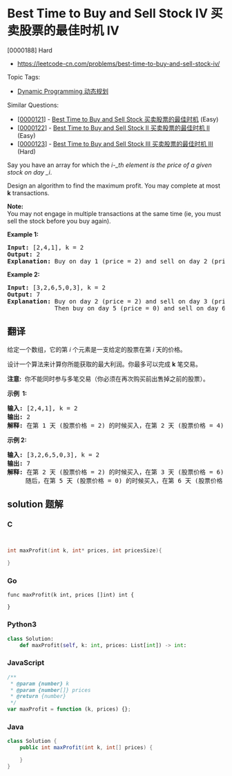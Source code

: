 # Best Time to Buy and Sell Stock IV 买卖股票的最佳时机 IV

[0000188] Hard

- https://leetcode-cn.com/problems/best-time-to-buy-and-sell-stock-iv/

Topic Tags:

- [Dynamic Programming 动态规划](https://leetcode-cn.com/tag/dynamic-programming/)

Similar Questions:

- [[0000121](https://leetcode-cn.com/problems/best-time-to-buy-and-sell-stock/)] - [Best Time to Buy and Sell Stock 买卖股票的最佳时机](./0000121.best-time-to-buy-and-sell-stock.md) (Easy)
- [[0000122](https://leetcode-cn.com/problems/best-time-to-buy-and-sell-stock-ii/)] - [Best Time to Buy and Sell Stock II 买卖股票的最佳时机 II](./0000122.best-time-to-buy-and-sell-stock-ii.md) (Easy)
- [[0000123](https://leetcode-cn.com/problems/best-time-to-buy-and-sell-stock-iii/)] - [Best Time to Buy and Sell Stock III 买卖股票的最佳时机 III](./0000123.best-time-to-buy-and-sell-stock-iii.md) (Hard)

Say you have an array for which the _i\-\_th element is the price of a given stock on day \_i_.

Design an algorithm to find the maximum profit. You may complete at most **k** transactions.

**Note:**  
You may not engage in multiple transactions at the same time (ie, you must sell the stock before you buy again).

**Example 1:**

<pre><strong>Input:</strong> [2,4,1], k = 2
<strong>Output:</strong> 2
<strong>Explanation:</strong> Buy on day 1 (price = 2) and sell on day 2 (price = 4), profit = 4-2 = 2.
</pre>

**Example 2:**

<pre><strong>Input:</strong> [3,2,6,5,0,3], k = 2
<strong>Output:</strong> 7
<strong>Explanation:</strong> Buy on day 2 (price = 2) and sell on day 3 (price = 6), profit = 6-2 = 4.
&nbsp;            Then buy on day 5 (price = 0) and sell on day 6 (price = 3), profit = 3-0 = 3.
</pre>

## 翻译

给定一个数组，它的第 _i_ 个元素是一支给定的股票在第 _i_ 天的价格。

设计一个算法来计算你所能获取的最大利润。你最多可以完成 **k** 笔交易。

**注意:**  你不能同时参与多笔交易（你必须在再次购买前出售掉之前的股票）。

**示例  1:**

<pre><strong>输入:</strong> [2,4,1], k = 2
<strong>输出:</strong> 2
<strong>解释:</strong> 在第 1 天 (股票价格 = 2) 的时候买入，在第 2 天 (股票价格 = 4) 的时候卖出，这笔交易所能获得利润 = 4-2 = 2 。
</pre>

**示例 2:**

<pre><strong>输入:</strong> [3,2,6,5,0,3], k = 2
<strong>输出:</strong> 7
<strong>解释:</strong> 在第 2 天 (股票价格 = 2) 的时候买入，在第 3 天 (股票价格 = 6) 的时候卖出, 这笔交易所能获得利润 = 6-2 = 4 。
&nbsp;    随后，在第 5 天 (股票价格 = 0) 的时候买入，在第 6 天 (股票价格 = 3) 的时候卖出, 这笔交易所能获得利润 = 3-0 = 3 。
</pre>

## solution 题解

### C

```c


int maxProfit(int k, int* prices, int pricesSize){

}


```

### Go

```golang
func maxProfit(k int, prices []int) int {

}
```

### Python3

```python
class Solution:
    def maxProfit(self, k: int, prices: List[int]) -> int:
```

### JavaScript

```javascript
/**
 * @param {number} k
 * @param {number[]} prices
 * @return {number}
 */
var maxProfit = function (k, prices) {};
```

### Java

```java
class Solution {
    public int maxProfit(int k, int[] prices) {

    }
}
```
